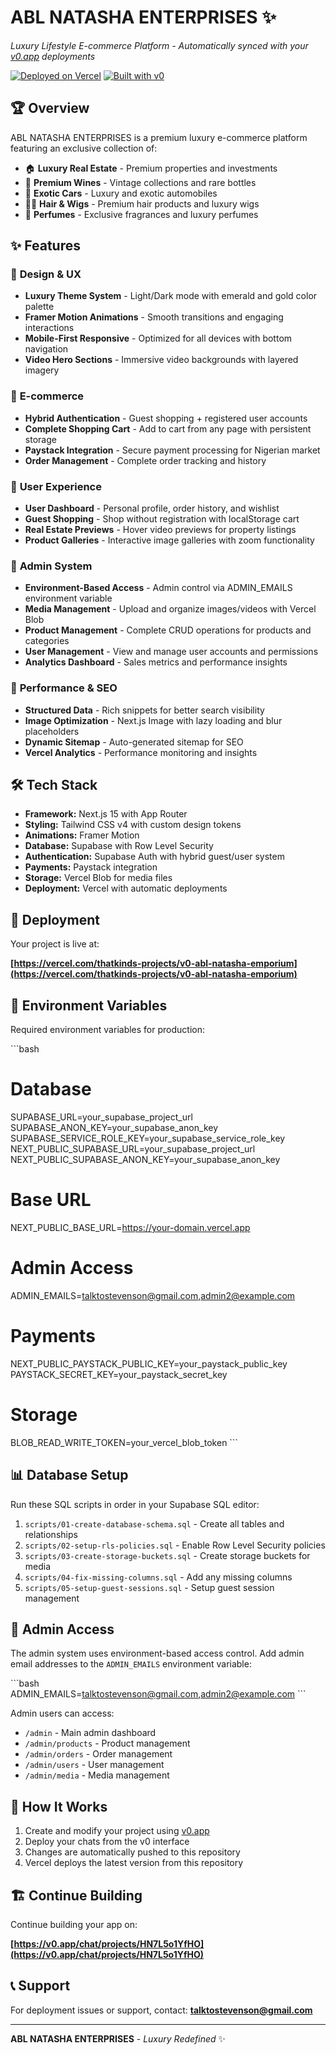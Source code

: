 # ABL NATASHA ENTERPRISES ✨

*Luxury Lifestyle E-commerce Platform - Automatically synced with your [v0.app](https://v0.app) deployments*

[![Deployed on Vercel](https://img.shields.io/badge/Deployed%20on-Vercel-black?style=for-the-badge&logo=vercel)](https://vercel.com/thatkinds-projects/v0-abl-natasha-emporium)
[![Built with v0](https://img.shields.io/badge/Built%20with-v0.app-black?style=for-the-badge)](https://v0.app/chat/projects/HN7L5o1YfHO)

## 🏆 Overview

ABL NATASHA ENTERPRISES is a premium luxury e-commerce platform featuring an exclusive collection of:

- 🏠 **Luxury Real Estate** - Premium properties and investments
- 🍷 **Premium Wines** - Vintage collections and rare bottles
- 🚗 **Exotic Cars** - Luxury and exotic automobiles
- 💇‍♀️ **Hair & Wigs** - Premium hair products and luxury wigs
- 🌸 **Perfumes** - Exclusive fragrances and luxury perfumes

## ✨ Features

### 🎨 **Design & UX**
- **Luxury Theme System** - Light/Dark mode with emerald and gold color palette
- **Framer Motion Animations** - Smooth transitions and engaging interactions
- **Mobile-First Responsive** - Optimized for all devices with bottom navigation
- **Video Hero Sections** - Immersive video backgrounds with layered imagery

### 🛒 **E-commerce**
- **Hybrid Authentication** - Guest shopping + registered user accounts
- **Complete Shopping Cart** - Add to cart from any page with persistent storage
- **Paystack Integration** - Secure payment processing for Nigerian market
- **Order Management** - Complete order tracking and history

### 👤 **User Experience**
- **User Dashboard** - Personal profile, order history, and wishlist
- **Guest Shopping** - Shop without registration with localStorage cart
- **Real Estate Previews** - Hover video previews for property listings
- **Product Galleries** - Interactive image galleries with zoom functionality

### 👑 **Admin System**
- **Environment-Based Access** - Admin control via ADMIN_EMAILS environment variable
- **Media Management** - Upload and organize images/videos with Vercel Blob
- **Product Management** - Complete CRUD operations for products and categories
- **User Management** - View and manage user accounts and permissions
- **Analytics Dashboard** - Sales metrics and performance insights

### 🚀 **Performance & SEO**
- **Structured Data** - Rich snippets for better search visibility
- **Image Optimization** - Next.js Image with lazy loading and blur placeholders
- **Dynamic Sitemap** - Auto-generated sitemap for SEO
- **Vercel Analytics** - Performance monitoring and insights

## 🛠️ Tech Stack

- **Framework:** Next.js 15 with App Router
- **Styling:** Tailwind CSS v4 with custom design tokens
- **Animations:** Framer Motion
- **Database:** Supabase with Row Level Security
- **Authentication:** Supabase Auth with hybrid guest/user system
- **Payments:** Paystack integration
- **Storage:** Vercel Blob for media files
- **Deployment:** Vercel with automatic deployments

## 🚀 Deployment

Your project is live at:

**[https://vercel.com/thatkinds-projects/v0-abl-natasha-emporium](https://vercel.com/thatkinds-projects/v0-abl-natasha-emporium)**

## 🔧 Environment Variables

Required environment variables for production:

\`\`\`bash
# Database
SUPABASE_URL=your_supabase_project_url
SUPABASE_ANON_KEY=your_supabase_anon_key
SUPABASE_SERVICE_ROLE_KEY=your_supabase_service_role_key
NEXT_PUBLIC_SUPABASE_URL=your_supabase_project_url
NEXT_PUBLIC_SUPABASE_ANON_KEY=your_supabase_anon_key

# Base URL
NEXT_PUBLIC_BASE_URL=https://your-domain.vercel.app

# Admin Access
ADMIN_EMAILS=talktostevenson@gmail.com,admin2@example.com

# Payments
NEXT_PUBLIC_PAYSTACK_PUBLIC_KEY=your_paystack_public_key
PAYSTACK_SECRET_KEY=your_paystack_secret_key

# Storage
BLOB_READ_WRITE_TOKEN=your_vercel_blob_token
\`\`\`

## 📊 Database Setup

Run these SQL scripts in order in your Supabase SQL editor:

1. `scripts/01-create-database-schema.sql` - Create all tables and relationships
2. `scripts/02-setup-rls-policies.sql` - Enable Row Level Security policies
3. `scripts/03-create-storage-buckets.sql` - Create storage buckets for media
4. `scripts/04-fix-missing-columns.sql` - Add any missing columns
5. `scripts/05-setup-guest-sessions.sql` - Setup guest session management

## 🎯 Admin Access

The admin system uses environment-based access control. Add admin email addresses to the `ADMIN_EMAILS` environment variable:

\`\`\`bash
ADMIN_EMAILS=talktostevenson@gmail.com,admin2@example.com
\`\`\`

Admin users can access:
- `/admin` - Main admin dashboard
- `/admin/products` - Product management
- `/admin/orders` - Order management
- `/admin/users` - User management
- `/admin/media` - Media management

## 🔄 How It Works

1. Create and modify your project using [v0.app](https://v0.app)
2. Deploy your chats from the v0 interface
3. Changes are automatically pushed to this repository
4. Vercel deploys the latest version from this repository

## 🏗️ Continue Building

Continue building your app on:

**[https://v0.app/chat/projects/HN7L5o1YfHO](https://v0.app/chat/projects/HN7L5o1YfHO)**

## 📞 Support

For deployment issues or support, contact: **talktostevenson@gmail.com**

---

**ABL NATASHA ENTERPRISES** - *Luxury Redefined* ✨
